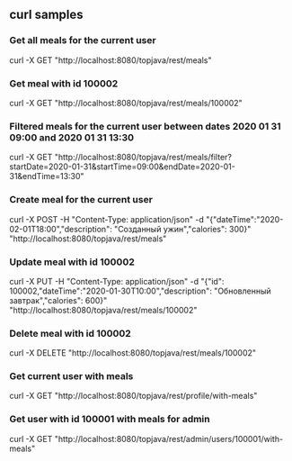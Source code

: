 ## curl samples

### Get аll meals for the current user

curl -X GET "http://localhost:8080/topjava/rest/meals"

### Get meal with id 100002

curl -X GET "http://localhost:8080/topjava/rest/meals/100002"

### Filtered meals for the current user between dates 2020 01 31 09:00 and 2020 01 31 13:30

curl -X
GET "http://localhost:8080/topjava/rest/meals/filter?startDate=2020-01-31&startTime=09:00&endDate=2020-01-31&endTime=13:30"

### Create meal for the current user

curl -X POST -H "Content-Type: application/json" -d "{\"dateTime\":\"2020-02-01T18:00\",\"description\": \"Созданный
ужин\",\"calories\": 300}" "http://localhost:8080/topjava/rest/meals"

### Update meal with id 100002

curl -X PUT -H "Content-Type: application/json" -d "{\"id\": 100002,\"dateTime\":\"2020-01-30T10:00\",\"description\":
\"Обновленный завтрак\",\"calories\": 600}" "http://localhost:8080/topjava/rest/meals/100002"

### Delete meal with id 100002

curl -X DELETE "http://localhost:8080/topjava/rest/meals/100002"

### Get current user with meals

curl -X GET "http://localhost:8080/topjava/rest/profile/with-meals"

### Get user with id 100001 with meals for admin

curl -X GET "http://localhost:8080/topjava/rest/admin/users/100001/with-meals"
